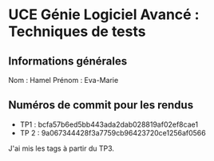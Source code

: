 # UCE Génie Logiciel Avancé : Techniques de tests

## Informations générales

Nom : Hamel
Prénom : Eva-Marie

## Numéros de commit pour les rendus

- TP1 : bcfa57b6ed5bb443ada2dab028819af02ef8cae1
- TP 2 : 9a067344428f3a7759cb96423720ce1256af0566

J'ai mis les tags à partir du TP3.
